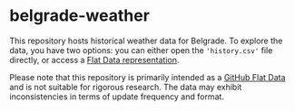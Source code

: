# belgrade-weather

This repository hosts historical weather data for Belgrade. To explore the data, you have two options: you can either open the `'history.csv'` file directly, or access a [Flat Data representation](https://flatgithub.com/102/belgrade-weather).

Please note that this repository is primarily intended as a [GitHub Flat Data](https://octo.github.com/projects/flat-data) and is not suitable for rigorous research. The data may exhibit inconsistencies in terms of update frequency and format.
